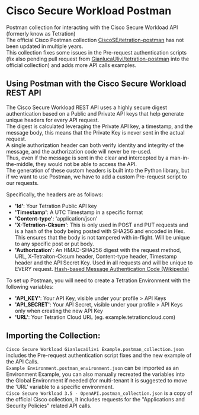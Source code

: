 # Cisco Secure Workload Postman
Postman collection for interacting with the Cisco Secure Workload API (formerly know as Tetration)  
The official Cisco Postman collection [CiscoSE/tetration-postman](https://github.com/CiscoSE/tetration-postman) has not been updated in multiple years.  
This collection fixes some issues in the Pre-request authentication scripts (fix also pending pull request from [GianlucaUlivi/tetration-postman](https://github.com/GianlucaUlivi/tetration-postman) into the official collection) and adds more API calls examples.  

## Using Postman with the Cisco Secure Workload REST API

The Cisco Secure Workload REST API uses a highly secure digest authentication based on a Public and Private API keys that help generate unique headers for every API request.  
The digest is calculated leveraging the Private API key, a timestamp, and the message body, this means that the Private Key is never sent in the actual request.  
A single authorization header can both verify identity and integrity of the message, and the authorization code will never be re-used.  
Thus, even if the message is sent in the clear and intercepted by a man-in-the-middle, they would not be able to access the API.  
The generation of these custom headers is built into the Python library, but if we want to use Postman, we have to add a custom Pre-request script to our requests.
 
Specifically, the headers are as follows:
* **'Id'**: Your Tetration Public API key
* **'Timestamp'**: A UTC Timestamp in a specific format
* **'Content-type'**: 'application/json'
* **'X-Tetration-Cksum'**: This is only used in POST and PUT requests and is a hash of the body being posted with SHA256 and encoded in Hex.  This ensures that the body is not tampered with in-flight.  Will be unique to any specific post or put body.
* **'Authorization'**: An HMAC-SHA256 digest with the request method, URL, X-Tetraiton-Cksum header, Content-type header, Timestamp header and the API Secret Key.  Used in all requests and will be unique to EVERY request. [Hash-based Message Authentication Code (Wikipedia)](https://en.wikipedia.org/wiki/Hash-based_message_authentication_code)
 
To set up Postman, you will need to create a Tetration Environment with the following variables:
* **'API_KEY'**: Your API Key, visible under your profile > API Keys
* **'API_SECRET'**: Your API Secret, visible under your profile > API Keys only when creating the new API Key
* **'URL'**: Your Tetration Cloud URL (eg. example.tetrationcloud.com)
 

## Importing the Collection:

`Cisco Secure Workload GianlucaUlivi Example.postman_collection.json` includes the Pre-request authentication script fixes and the new example of the API Calls.  
`Example Environment.postman_environment.json` can be imported as an Environment Example, you can also manually recreated the variables into the Global Environment if needed (for multi-tenant it is suggested to move the 'URL' variable to a specific environment.  
`Cisco Secure Workload 3.5 - OpenAPI.postman_collection.json` is a copy of the official Cisco collection, it includes requests for the "Applications and Security Policies" related API calls.

